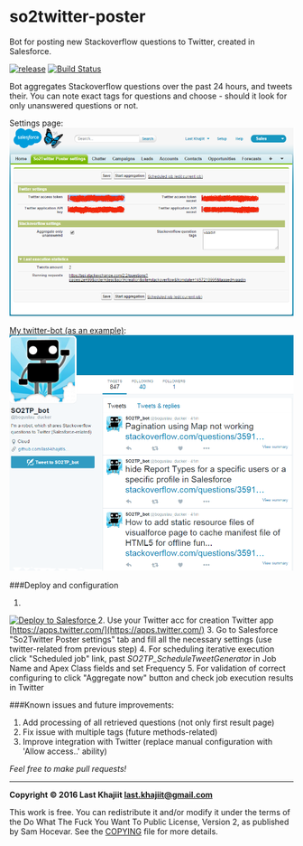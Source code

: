 # so2twitter-poster

Bot for posting new Stackoverflow questions to Twitter, created in Salesforce.

[![release](https://img.shields.io/badge/release-v0.3-brightgreen.png?style=default)](https://github.com/last-khajiit/so2twitter-poster/releases/latest) [![Build Status](https://travis-ci.org/last-khajiit/so2twitter-poster.svg?branch=master)](https://travis-ci.org/last-khajiit/so2twitter-poster)

Bot aggregates Stackoverflow questions over the past 24 hours, and tweets their. You can note exact tags for questions and choose - should it look for only unanswered questions or not.

Settings page:
![Screenshot](images/settings-page.png)

[My twitter-bot (as an example)](https://twitter.com/boguslau_ducker):
![Screenshot](images/twitter-bot-screenshot.png)

###Deploy and configuration 
1. <a href="https://githubsfdeploy.herokuapp.com/?owner=last-khajiit&repo=so2twitter-poster">
  <img alt="Deploy to Salesforce"
       src="https://raw.githubusercontent.com/afawcett/githubsfdeploy/master/src/main/webapp/resources/img/deploy.png">
</a>
2. Use your Twitter acc for creation Twitter app [https://apps.twitter.com/](https://apps.twitter.com/)
3. Go to Salesforce "So2Twitter Poster settings" tab and fill all the necessary settings  (use twitter-related from previous step)
4. For scheduling iterative execution click "Scheduled job" link, past *SO2TP_ScheduleTweetGenerator* in Job Name and Apex Class fields and set Frequency
5. For validation of correct configuring to click "Aggregate now" button and check job execution results in Twitter

###Known issues and future improvements:
1. Add processing of all retrieved questions (not only first result page)
2. Fix issue with multiple tags (future methods-related)
3. Improve integration with Twitter (replace manual configuration with 'Allow access..' ability)



*Feel free to make pull requests!*


---

**Copyright © 2016 Last Khajiit <last.khajiit@gmail.com>**

This work is free. You can redistribute it and/or modify it under the
terms of the Do What The Fuck You Want To Public License, Version 2,
as published by Sam Hocevar. See the [COPYING](copying.txt) file for more details.
